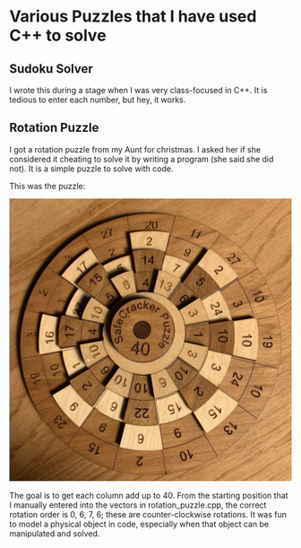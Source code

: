 # Various Puzzles that I have used C++ to solve

## Sudoku Solver
I wrote this during a stage when I was very class-focused in C++. It is tedious to enter each number, but hey, it works.

## Rotation Puzzle
I got a rotation puzzle from my Aunt for christmas. I asked her if she considered it cheating to solve it by writing a program (she said she did not). It is a simple puzzle to solve with code.

This was the puzzle:
<div>
<img src="puzzle.jpg" alt="Rotation Puzzle Image"></img>
</div>

The goal is to get each column add up to 40. From the starting position that I manually entered into the vectors in rotation_puzzle.cpp, the correct rotation order is 0, 6, 7, 6; these are counter-clockwise rotations.
It was fun to model a physical object in code, especially when that object can be manipulated and solved.